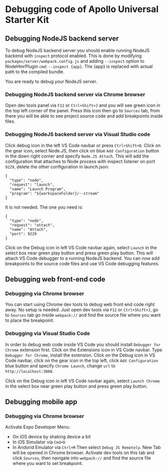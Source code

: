 # Debugging code of Apollo Universal Starter Kit

## Debugging NodeJS backend server

To debug NodeJS backend server you should enable running NodeJS backend with `inspect` protocol enabled. This is done by modifying `packages/server/webpack.config.js` and adding `--inspect` option to NodeHmrPlugin `cmd`: `--inspect {app}`. The {app} is replaced with actual path to the compiled bundle.

You are ready to debug your NodeJS server.

### Debugging NodeJS backend server via Chrome browser

Open dev tools panel via `F12` or `Ctrl+Shift+J` and you will see green icon in the top left corner
of the panel. Press this icon then go to `Sources` tab, from there you will be able to see project source
code and add breakpoints inside files.

### Debugging NodeJS backend server via Visual Studio code

Click debug icon in the left VS Code navbar or press `Ctrl+Shift+D`. Click on the gear icon, select Node.JS, then click on blue `Add Configuration` button in the down right corner and specify `Node.JS Attach`. This will add the configuration that attaches to Node process with inspect listener on port `9229`, delete the other configuration in launch.json:
```
{
  "type": "node",
  "request": "launch",
  "name": "Launch Program",
  "program": "${workspaceFolder}/--stream"
}
```
It is not needed. The one you need is:
```
{
  "type": "node",
  "request": "attach",
  "name": "Attach",
  "port": 9229
}
```

Click on the Debug icon in left VS Code navbar again, select `Launch` in the select box near green play button and press green play button. This will attach VS Code debugger to a running NodeJS backend. You can now add breakpoints to the source code files and use
VS Code debugging features.

## Debugging web front-end code

### Debugging via Chrome browser

You can start using Chrome dev tools to debug web front end code right away. No setup is needed. Just
open dev tools via `F12` or `Ctrl+Shift+J`, go to `Sources` tab go inside `webpack://` and find the source file where you want to place the breakpoint.

### Debugging via Visual Studio Code

In order to debug web code inside VS Code you should install `Debugger for Chrome` extension first.
Click on the Extensions icon in VS Code navbar. Type `Debugger for Chrome`, install the extension.
Click on the Debug icon in VS Code navbar, click on the gear icon in the top left, click `Add Configuration` blue button and specify `Chrome Launch`, change `url` to `http://localhost:3000`.

Click on the Debug icon in left VS Code navbar again, select `Launch Chrome` in the select box near green play button and press green play button.

## Debugging mobile app

### Debugging via Chrome browser

Activate Expo Developer Menu:
  - On iOS device by shaking device a bit
  - In iOS Simulator via `Cmd+D`
  - In Andorid Emulator via `Ctrl+M`
Then select `Debug JS Remotely`. New Tab will be opened in Chrome browser. Activate dev tools on this tab and click `Sources`, then navigate into `webpack://` and find the source file where you want to set breakpoint.


